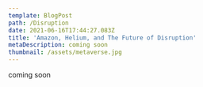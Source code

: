 ```yaml
---
template: BlogPost
path: /Disruption
date: 2021-06-16T17:44:27.083Z
title: 'Amazon, Helium, and The Future of Disruption'
metaDescription: coming soon
thumbnail: /assets/metaverse.jpg
---
```

coming soon

